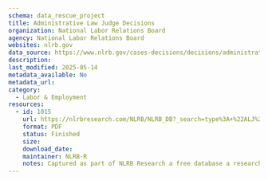 ```yaml
---
schema: data_rescue_project 
title: Administrative Law Judge Decisions
organization: National Labor Relations Board
agency: National Labor Relations Board
websites: nlrb.gov
data_source: https://www.nlrb.gov/cases-decisions/decisions/administrative-law-judge-decisions
description: 
last_modified: 2025-05-14
metadata_available: No
metadata_url: 
category:
  - Labor & Employment 
resources:
  - id: 1015
    url: https://nlrbresearch.com/NLRB/NLRB_DB?_search=type%3A+%22ALJ%22
    format: PDF
    status: Finished
    size: 
    download_date: 
    maintainer: NLRB-R
    notes: Captured as part of NLRB Research a free database a researcher made.
---
```

